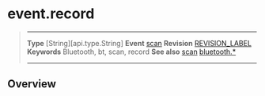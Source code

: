 # event.record

> --------------------- ------------------------------------------------------------------------------------------
> __Type__              [String][api.type.String]
> __Event__             [scan](/plugin.bluetooth.event.scan.md)
> __Revision__          [REVISION_LABEL](REVISION_URL)
> __Keywords__          Bluetooth, bt, scan, record
> __See also__          [scan](/plugin.bluetooth.event.scan.md)
>						[bluetooth.*](/plugin.bluetooth.md)
> --------------------- ------------------------------------------------------------------------------------------

## Overview
